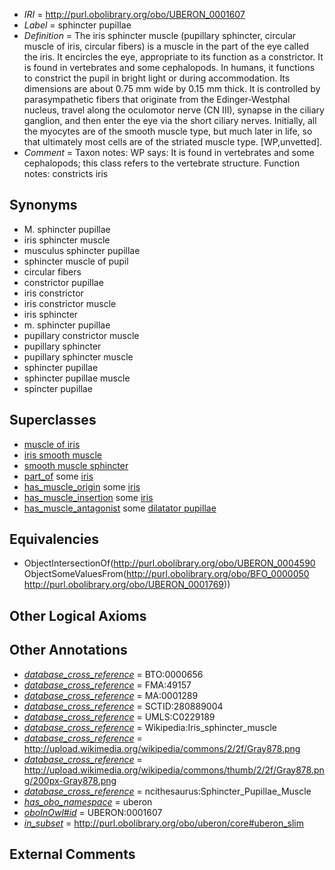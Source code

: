  * *IRI* = http://purl.obolibrary.org/obo/UBERON_0001607
 * *Label* = sphincter pupillae
 * *Definition* = The iris sphincter muscle (pupillary sphincter, circular muscle of iris, circular fibers) is a muscle in the part of the eye called the iris. It encircles the eye, appropriate to its function as a constrictor. It is found in vertebrates and some cephalopods. In humans, it functions to constrict the pupil in bright light or during accommodation. Its dimensions are about 0.75 mm wide by 0.15 mm thick. It is controlled by parasympathetic fibers that originate from the Edinger-Westphal nucleus, travel along the oculomotor nerve (CN III), synapse in the ciliary ganglion, and then enter the eye via the short ciliary nerves. Initially, all the myocytes are of the smooth muscle type, but much later in life, so that ultimately most cells are of the striated muscle type. [WP,unvetted].
 * *Comment* = Taxon notes: WP says: It is found in vertebrates and some cephalopods; this class refers to the vertebrate structure. Function notes: constricts iris

## Synonyms

 * M. sphincter pupillae
 * iris sphincter muscle
 * musculus sphincter pupillae
 * sphincter muscle of pupil
 * circular fibers
 * constrictor pupillae
 * iris constrictor
 * iris constrictor muscle
 * iris sphincter
 * m. sphincter pupillae
 * pupillary constrictor muscle
 * pupillary sphincter
 * pupillary sphincter muscle
 * sphincter pupillae
 * sphincter pupillae muscle
 * spincter pupillae

## Superclasses

 * [muscle of iris](../../UBERON/06/UBERON_0001606.md)
 * [iris smooth muscle](../../UBERON/34/UBERON_0004234.md)
 * [smooth muscle sphincter](../../UBERON/21/UBERON_0007521.md)
 * [part_of](../../BFO/50/BFO_0000050.md) some [iris](../../UBERON/69/UBERON_0001769.md)
 * [has_muscle_origin](../../RO/72/RO_0002372.md) some [iris](../../UBERON/69/UBERON_0001769.md)
 * [has_muscle_insertion](../../RO/73/RO_0002373.md) some [iris](../../UBERON/69/UBERON_0001769.md)
 * [has_muscle_antagonist](../../core#has/st/core#has_muscle_antagonist.md) some [dilatator pupillae](../../UBERON/08/UBERON_0001608.md)

## Equivalencies

 * ObjectIntersectionOf(<http://purl.obolibrary.org/obo/UBERON_0004590> ObjectSomeValuesFrom(<http://purl.obolibrary.org/obo/BFO_0000050> <http://purl.obolibrary.org/obo/UBERON_0001769>))

## Other Logical Axioms


## Other Annotations

 * *[database_cross_reference](../../ef/oboInOwl#hasDbXref.md)* = BTO:0000656
 * *[database_cross_reference](../../ef/oboInOwl#hasDbXref.md)* = FMA:49157
 * *[database_cross_reference](../../ef/oboInOwl#hasDbXref.md)* = MA:0001289
 * *[database_cross_reference](../../ef/oboInOwl#hasDbXref.md)* = SCTID:280889004
 * *[database_cross_reference](../../ef/oboInOwl#hasDbXref.md)* = UMLS:C0229189
 * *[database_cross_reference](../../ef/oboInOwl#hasDbXref.md)* = Wikipedia:Iris_sphincter_muscle
 * *[database_cross_reference](../../ef/oboInOwl#hasDbXref.md)* = http://upload.wikimedia.org/wikipedia/commons/2/2f/Gray878.png
 * *[database_cross_reference](../../ef/oboInOwl#hasDbXref.md)* = http://upload.wikimedia.org/wikipedia/commons/thumb/2/2f/Gray878.png/200px-Gray878.png
 * *[database_cross_reference](../../ef/oboInOwl#hasDbXref.md)* = ncithesaurus:Sphincter_Pupillae_Muscle
 * *[has_obo_namespace](../../ce/oboInOwl#hasOBONamespace.md)* = uberon
 * *[oboInOwl#id](../../id/oboInOwl#id.md)* = UBERON:0001607
 * *[in_subset](../../et/oboInOwl#inSubset.md)* = http://purl.obolibrary.org/obo/uberon/core#uberon_slim

## External Comments

